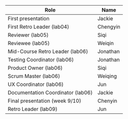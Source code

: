 | Role                             |   Name              |
|----------------------------------|---------------------|   
| First presentation               |Jackie               |
| First Retro Leader (lab04)       |Chengyin             |
| Reviewer (lab05)                 |Siqi                 |
| Reviewee (lab05)                 |Weiqin               |
| Mid-Course Retro Leader (lab06)  |Jonathan             |
| Testing Coordinator (lab06)      |Jonathan             |
| Product Owner (lab06)            |Siqi                 |
| Scrum Master (lab06)             |Weiqing              |
| UX Coordinator (lab06)           |Jun                  |
| Documentation Coordinator (lab06)|Jackie               |
| Final presentation (week 9/10)   |Chenyin              |
| Retro Leader (lab09)             |Jun                  |